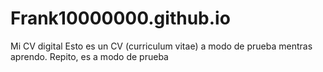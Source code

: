 # Frank10000000.github.io
Mi CV digital
Esto es un CV (curriculum vitae) a modo de prueba mentras aprendo. Repito, es a modo de prueba

